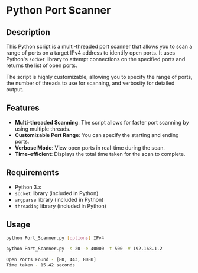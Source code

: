 # Python Port Scanner

## Description

This Python script is a multi-threaded port scanner that allows you to scan a range of ports on a target IPv4 address to identify open ports. It uses Python's `socket` library to attempt connections on the specified ports and returns the list of open ports.

The script is highly customizable, allowing you to specify the range of ports, the number of threads to use for scanning, and verbosity for detailed output.

## Features

- **Multi-threaded Scanning**: The script allows for faster port scanning by using multiple threads.
- **Customizable Port Range**: You can specify the starting and ending ports.
- **Verbose Mode**: View open ports in real-time during the scan.
- **Time-efficient**: Displays the total time taken for the scan to complete.
  
## Requirements

- Python 3.x
- `socket` library (included in Python)
- `argparse` library (included in Python)
- `threading` library (included in Python)

## Usage

```bash
python Port_Scanner.py [options] IPv4

python Port_Scanner.py -s 20 -e 40000 -t 500 -V 192.168.1.2

Open Ports Found - [80, 443, 8080]
Time taken - 15.42 seconds
